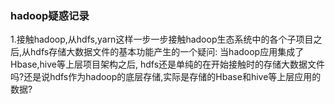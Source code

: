 ### hadoop疑惑记录

1.接触hadoop,从hdfs,yarn这样一步一步接触hadoop生态系统中的各个子项目之后,从hdfs存储大数据文件的基本功能产生的一个疑问: 当hadoop应用集成了Hbase,hive等上层项目架构之后, hdfs还是单纯的在开始接触时的存储大数据文件吗?还是说hdfs作为hadoop的底层存储,实际是存储的Hbase和hive等上层应用的数据?